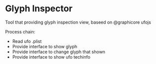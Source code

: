 Glyph Inspector
======

Tool that providing glyph inspection view, baseed on @graphicore ufojs


Process chain:
 * Read ufo .plist
 * Provide interface to show glyph
 * Provide interface to change glyph that shown
 * Provide interface to show ufo techinfo